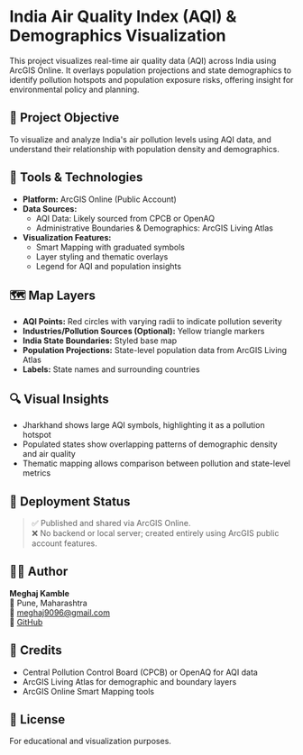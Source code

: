 # India Air Quality Index (AQI) & Demographics Visualization

This project visualizes real-time air quality data (AQI) across India using ArcGIS Online. It overlays population projections and state demographics to identify pollution hotspots and population exposure risks, offering insight for environmental policy and planning.

## 🎯 Project Objective

To visualize and analyze India's air pollution levels using AQI data, and understand their relationship with population density and demographics.

## 🧰 Tools & Technologies

- **Platform:** ArcGIS Online (Public Account)
- **Data Sources:**
  - AQI Data: Likely sourced from CPCB or OpenAQ
  - Administrative Boundaries & Demographics: ArcGIS Living Atlas
- **Visualization Features:**
  - Smart Mapping with graduated symbols
  - Layer styling and thematic overlays
  - Legend for AQI and population insights

## 🗺️ Map Layers

- **AQI Points:** Red circles with varying radii to indicate pollution severity
- **Industries/Pollution Sources (Optional):** Yellow triangle markers
- **India State Boundaries:** Styled base map
- **Population Projections:** State-level population data from ArcGIS Living Atlas
- **Labels:** State names and surrounding countries

## 🔍 Visual Insights

- Jharkhand shows large AQI symbols, highlighting it as a pollution hotspot
- Populated states show overlapping patterns of demographic density and air quality
- Thematic mapping allows comparison between pollution and state-level metrics

## 🚫 Deployment Status

> ✅ Published and shared via ArcGIS Online.  
> ❌ No backend or local server; created entirely using ArcGIS public account features.


## 👩‍💻 Author

**Meghaj Kamble**  
📍 Pune, Maharashtra  
📧 meghaj9096@gmail.com  
🔗 [GitHub](https://github.com/Queenofclouds-code)

## 📌 Credits

- Central Pollution Control Board (CPCB) or OpenAQ for AQI data  
- ArcGIS Living Atlas for demographic and boundary layers  
- ArcGIS Online Smart Mapping tools

## 📜 License

For educational and visualization purposes.
